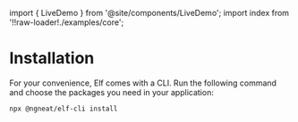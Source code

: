 import { LiveDemo } from '@site/components/LiveDemo';
import index from '!!raw-loader!./examples/core';

# Installation

For your convenience, Elf comes with a CLI. Run the following command and choose the packages you need in your application:

```bash
npx @ngneat/elf-cli install
```


<!-- <LiveDemo src={index} /> -->